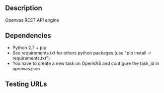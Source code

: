 ## Description
Openvas REST API engine

## Dependencies
- Python 2.7 + pip
- See requirements.txt for others python packages (use "pip install -r requirements.txt")
- You have to create a new task on OpenVAS and configure the task_id in openvas.json

## Testing URLs
